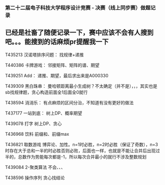 ### 第二十二届电子科技大学程序设计竞赛 - 决赛（线上同步赛）做题记录

已经是社畜了随便记录一下，赛中应该不会有人搜到吧。。。能搜到的话麻烦pr提醒我一下
----

T435213 汉诺塔排序问题：
找规律+递推

T440386 卡牌游戏：
邻接矩阵、矩阵的谱、期望

T439251 Add：
递推、期望，最后求出来是A000330

T439309 黑白珠串：
曼哈顿距离最小生成树？不太确定（并不是），，，其实也是sb找规律题，贪心构造前面全1后面全0就行

T438594 消消乐：
有点麻烦的区间分治，不知道有没有更好的做法

T437177 一站到底：
树上DP、概率期望

T439078 打字
树上DP、贪心

T436968 饮料
前缀和、前缀max

T436821 取数游戏
博弈论、加性。n=1时必胜，n=2时必胜（保证了奇数），n=3时存在大于总和一半的时必胜否则必败，后面也一样，也就是不能让合并后出现过半的，总数作为势能每次都是-1，所以每次合并最小的就行不涉及整数规划

T439084 2-聚类算法
不会、、、

T438596 操作序列
贪心找结论


